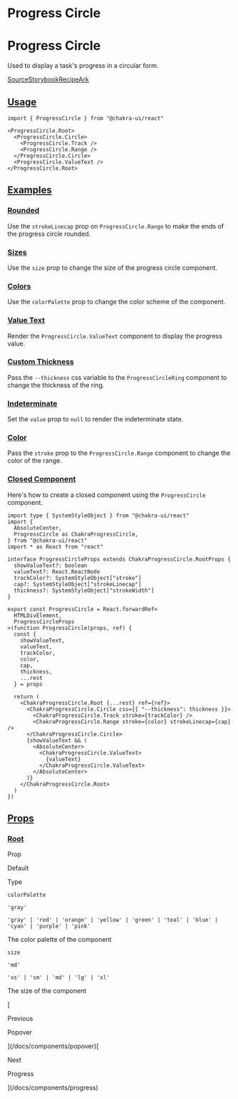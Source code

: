 # Progress Circle

Progress Circle
===============

Used to display a task's progress in a circular form.

[Source](https://github.com/chakra-ui/chakra-ui/tree/main/packages/react/src/components/progress-circle)[Storybook](https://storybook.chakra-ui.com/?path=/story/components-progress-circle--basic)[Recipe](https://github.com/chakra-ui/chakra-ui/tree/main/packages/react/src/theme/recipes/progress-circle.ts)[Ark](https://ark-ui.com/react/docs/components/progress-circular)

[Usage](#usage)
---------------

```
import { ProgressCircle } from "@chakra-ui/react"
```

```
<ProgressCircle.Root>
  <ProgressCircle.Circle>
    <ProgressCircle.Track />
    <ProgressCircle.Range />
  </ProgressCircle.Circle>
  <ProgressCircle.ValueText />
</ProgressCircle.Root>
```

[Examples](#examples)
---------------------

### [Rounded](#rounded)

Use the `strokeLinecap` prop on `ProgressCircle.Range` to make the ends of the progress circle rounded.

### [Sizes](#sizes)

Use the `size` prop to change the size of the progress circle component.

### [Colors](#colors)

Use the `colorPalette` prop to change the color scheme of the component.

### [Value Text](#value-text)

Render the `ProgressCircle.ValueText` component to display the progress value.

### [Custom Thickness](#custom-thickness)

Pass the `--thickness` css variable to the `ProgressCircleRing` component to change the thickness of the ring.

### [Indeterminate](#indeterminate)

Set the `value` prop to `null` to render the indeterminate state.

### [Color](#color)

Pass the `stroke` prop to the `ProgressCircle.Range` component to change the color of the range.

### [Closed Component](#closed-component)

Here's how to create a closed component using the `ProgressCircle` component.

```
import type { SystemStyleObject } from "@chakra-ui/react"
import {
  AbsoluteCenter,
  ProgressCircle as ChakraProgressCircle,
} from "@chakra-ui/react"
import * as React from "react"

interface ProgressCircleProps extends ChakraProgressCircle.RootProps {
  showValueText?: boolean
  valueText?: React.ReactNode
  trackColor?: SystemStyleObject["stroke"]
  cap?: SystemStyleObject["strokeLinecap"]
  thickness?: SystemStyleObject["strokeWidth"]
}

export const ProgressCircle = React.forwardRef<
  HTMLDivElement,
  ProgressCircleProps
>(function ProgressCircle(props, ref) {
  const {
    showValueText,
    valueText,
    trackColor,
    color,
    cap,
    thickness,
    ...rest
  } = props

  return (
    <ChakraProgressCircle.Root {...rest} ref={ref}>
      <ChakraProgressCircle.Circle css={{ "--thickness": thickness }}>
        <ChakraProgressCircle.Track stroke={trackColor} />
        <ChakraProgressCircle.Range stroke={color} strokeLinecap={cap} />
      </ChakraProgressCircle.Circle>
      {showValueText && (
        <AbsoluteCenter>
          <ChakraProgressCircle.ValueText>
            {valueText}
          </ChakraProgressCircle.ValueText>
        </AbsoluteCenter>
      )}
    </ChakraProgressCircle.Root>
  )
})
```

[Props](#props)
---------------

### [Root](#root)

Prop

Default

Type

`colorPalette`

`'gray'`

`'gray' | 'red' | 'orange' | 'yellow' | 'green' | 'teal' | 'blue' | 'cyan' | 'purple' | 'pink'`

The color palette of the component

`size`

`'md'`

`'xs' | 'sm' | 'md' | 'lg' | 'xl'`

The size of the component

[

Previous

Popover



](/docs/components/popover)[

Next

Progress



](/docs/components/progress)
